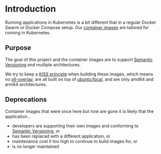 # Introduction

Running applications in Kubernetes is a bit different that in a regular Docker
Swarm or Docker Compose setup. Our
[container images](https://github.com/k8s-at-home/container-images) are
tailored for running in Kubernetes.

## Purpose

The goal of this project and the container images are to support
[Semantic Versioning](https://semver.org/) and multiple architectures.

We try to keep a [KISS principle](https://en.wikipedia.org/wiki/KISS_principle)
when building these images, which means no
[s6-overlay](https://github.com/just-containers/s6-overlay),
are all built on top of [ubuntu:focal](https://hub.docker.com/_/ubuntu), and are 
only amd64 and arm64 architectures.

## Deprecations

Container images that were once here but now are gone it is likely that the
application...

- developers are supporting their own images and conforming to
[Semantic Versioning](https://semver.org/), or
- has been replaced with a different application, or
- maintenance cost it too high to continue to build images for, or
- is no longer maintained
